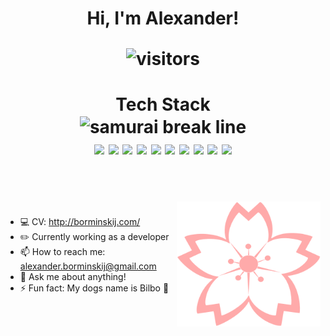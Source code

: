 <h1 align="center">
Hi, I'm Alexander!
    
<p align="center">
    <img align="center" alt="visitors" src="https://gpvc.arturio.dev/brorminskij" />
</p>


<h1 align="center">
  Tech Stack
<div align="center">
<img align="center" height="100" src="https://svgsilh.com/svg_v2/150859.svg" alt="samurai break line" />
  </div>
<div align="center">
<img src="https://img.shields.io/badge/-HTML5-black?style=flat-square&logo=html5"/>
<img src="https://img.shields.io/badge/-CSS3-black?style=flat-square&logo=css3&logoColor=blue"/>
<img src="https://img.shields.io/badge/-JavaScript-black?style=flat-square&logo=javascript"/>
<img src="https://img.shields.io/badge/-TypeScript-black?style=flat-square&logo=typescript"/>
<img src="https://img.shields.io/badge/-React/ReactNative-black?style=flat-square&logo=react"/>
<img src="https://img.shields.io/badge/-Nodejs-black?style=flat-square&logo=Node.js"/>
<img src="https://img.shields.io/badge/-MongoDB-black?style=flat-square&logo=mongodb"/>
<img src="https://img.shields.io/badge/-Git-black?style=flat-square&logo=git"/>
<img src="https://img.shields.io/badge/-GitHub-black?style=flat-square&logo=github"/>
<img src="https://img.shields.io/badge/-VSCode-black?style=flat-square&logo=visualstudiocode&logoColor=blue"/>
 </div>

<br>
<br>
    <img align="right" height="200px" alt="sakura" src="https://github.com/brorminskij/brorminskij/blob/main/sakura.png" />

   ###
  - 💻 CV: http://borminskij.com/
  - ✏️ Currently working as a developer
  - 📫 How to reach me: alexander.borminskij@gmail.com
  - 💬 Ask me about anything!
  - ⚡ Fun fact: My dogs name is Bilbo :wolf:

<br>
<br>
